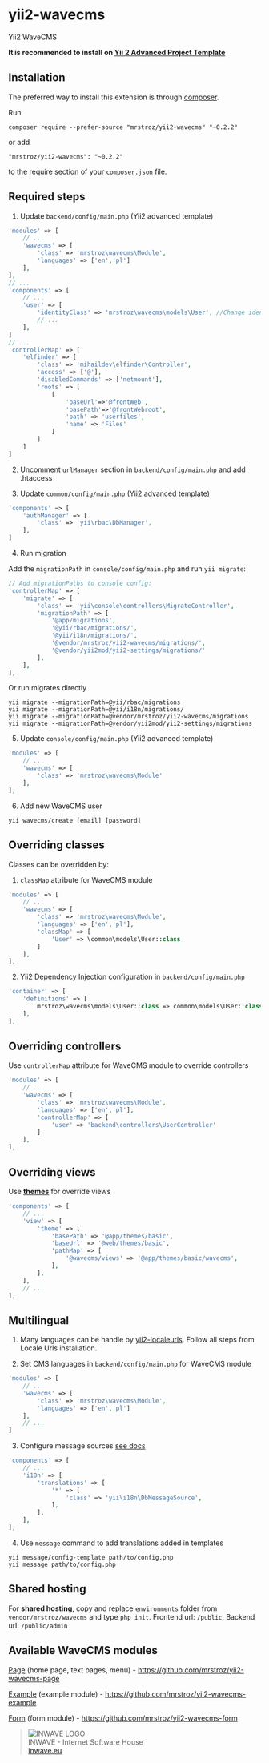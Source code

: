 # yii2-wavecms
Yii2 WaveCMS

**It is recommended to install on [Yii 2 Advanced Project Template](https://github.com/yiisoft/yii2-app-advanced)**

Installation
------------

The preferred way to install this extension is through [composer](http://getcomposer.org/download/).

Run

```
composer require --prefer-source "mrstroz/yii2-wavecms" "~0.2.2"
```

or add

```
"mrstroz/yii2-wavecms": "~0.2.2"
```

to the require section of your `composer.json` file.


Required steps
--------------

1. Update `backend/config/main.php` (Yii2 advanced template) 
```php
'modules' => [
    // ...   
    'wavecms' => [
        'class' => 'mrstroz\wavecms\Module',
        'languages' => ['en','pl']
    ],
],
// ...
'components' => [
    // ...
    'user' => [
        'identityClass' => 'mrstroz\wavecms\models\User', //Change identity class
        // ...
    ],
]
// ...
'controllerMap' => [
    'elfinder' => [
        'class' => 'mihaildev\elfinder\Controller',
        'access' => ['@'],
        'disabledCommands' => ['netmount'],
        'roots' => [
            [
                'baseUrl'=>'@frontWeb',
                'basePath'=>'@frontWebroot',
                'path' => 'userfiles',
                'name' => 'Files'
            ]
        ]
    ]
]

```

2. Uncomment `urlManager` section in `backend/config/main.php` and add .htaccess

3. Update `common/config/main.php` (Yii2 advanced template) 
```php
'components' => [
    'authManager' => [
        'class' => 'yii\rbac\DbManager',
    ],
]

```

4. Run migration 

Add the `migrationPath` in `console/config/main.php` and run `yii migrate`:

```php
// Add migrationPaths to console config:
'controllerMap' => [
    'migrate' => [
        'class' => 'yii\console\controllers\MigrateController',
        'migrationPath' => [
            '@app/migrations',
            '@yii/rbac/migrations/',
            '@yii/i18n/migrations/',
            '@vendor/mrstroz/yii2-wavecms/migrations/',
            '@vendor/yii2mod/yii2-settings/migrations/'    
        ],
    ],
],
```

Or run migrates directly

```yii
yii migrate --migrationPath=@yii/rbac/migrations
yii migrate --migrationPath=@yii/i18n/migrations/
yii migrate --migrationPath=@vendor/mrstroz/yii2-wavecms/migrations
yii migrate --migrationPath=@vendor/yii2mod/yii2-settings/migrations
```

5. Update `console/config/main.php` (Yii2 advanced template)
```php
'modules' => [
    // ...
    'wavecms' => [
        'class' => 'mrstroz\wavecms\Module'
    ],
],
```

6. Add new WaveCMS user
```
yii wavecms/create [email] [password]
```

Overriding classes
------------------
Classes can be overridden by:
1. `classMap` attribute for WaveCMS module
```php
'modules' => [
    // ...   
    'wavecms' => [
        'class' => 'mrstroz\wavecms\Module',
        'languages' => ['en','pl'],
        'classMap' => [
            'User' => \common\models\User::class
        ]
    ],
],
```

2. Yii2 Dependency Injection configuration in `backend/config/main.php`
```php
'container' => [
    'definitions' => [
        mrstroz\wavecms\models\User::class => common\models\User::class
    ],
],
```

Overriding controllers
----------------------
Use `controllerMap` attribute for WaveCMS module to override controllers
```php
'modules' => [
    // ...   
    'wavecms' => [
        'class' => 'mrstroz\wavecms\Module',
        'languages' => ['en','pl'],
        'controllerMap' => [
            'user' => 'backend\controllers\UserController'
        ]
    ],
],
```

Overriding views
--------------
Use **[themes](http://www.yiiframework.com/doc-2.0/guide-output-theming.html)** for override views
```php
'components' => [
    // ...
    'view' => [
        'theme' => [
            'basePath' => '@app/themes/basic',
            'baseUrl' => '@web/themes/basic',
            'pathMap' => [
                '@wavecms/views' => '@app/themes/basic/wavecms',
            ],
        ],
    ],
    // ...
],
```

Multilingual
--------------
1. Many languages can be handle by [yii2-localeurls](https://github.com/codemix/yii2-localeurls). Follow all steps from Locale Urls installation.

2. Set CMS languages in `backend/config/main.php` for WaveCMS module
```php
'modules' => [
    // ...
    'wavecms' => [
        'class' => 'mrstroz\wavecms\Module',
        'languages' => ['en','pl']
    ],
    // ...
]
```

3. Configure message sources [see docs](http://www.yiiframework.com/doc-2.0/guide-tutorial-i18n.html#2-configure-one-or-multiple-message-sources)
```php
'components' => [
    // ...
    'i18n' => [
        'translations' => [
            '*' => [
                'class' => 'yii\i18n\DbMessageSource',
            ],
        ],
    ],
],
```

4. Use `message` command to add translations added in templates
```
yii message/config-template path/to/config.php
yii message path/to/config.php
```

Shared hosting
--------------
For **shared hosting**, copy and replace `environments` folder from `vendor/mrstroz/wavecms` and type `php init`. Frontend url: `/public`, Backend url: `/public/admin`


Available WaveCMS modules
-------------------------

[Page](https://github.com/mrstroz/yii2-wavecms-page) (home page, text pages, menu) - https://github.com/mrstroz/yii2-wavecms-page

[Example](https://github.com/mrstroz/yii2-wavecms-example) (example module) - https://github.com/mrstroz/yii2-wavecms-example

[Form](https://github.com/mrstroz/yii2-wavecms-form) (form module) - https://github.com/mrstroz/yii2-wavecms-form


> ![INWAVE LOGO](http://inwave.pl/html/img/logo.png)  
> INWAVE - Internet Software House  
> [inwave.eu](http://inwave.eu/)


